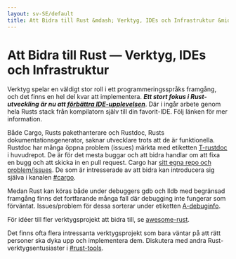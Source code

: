 ```yaml
---
layout: sv-SE/default
title: Att Bidra till Rust &mdash; Verktyg, IDEs och Infrastruktur &middot; Programmeringsspråket Rust
---
```


# Att Bidra till Rust &mdash; Verktyg, IDEs och Infrastruktur

Verktyg spelar en väldigt stor roll i ett programmeringsspråks framgång,
och det finns en hel del kvar att implementera.
***Ett stort fokus i Rust-utveckling är nu att [förbättra IDE-upplevelsen][ides]***.
Där i ingår arbete genom hela Rusts stack från kompilatorn själv till din
favorit-IDE. Följ länken för mer information.

Både Cargo, Rusts pakethanterare och Rustdoc,
Rusts dokumentationsgenerator, saknar utvecklare trots att de är funktionella.
Rustdoc har många öppna problem (issues) märkta med etiketten [T-rustdoc]
i huvudrepot. De är för det mesta buggar och att bidra handlar om att fixa
en bugg och att skicka in en pull request. Cargo har
[sitt egna repo och problem/issues][Cargo]. De som är intresserade av att bidra
kan introducera sig själva i kanalen [#cargo].

Medan Rust kan köras både under debuggers gdb och lldb med begränsad framgång
finns det fortfarande många fall där debugging inte fungerar som förväntat.
Issues/problem för dessa sorterar under etiketten [A-debuginfo].

För idéer till fler verktygsprojekt att bidra till, se [awesome-rust].

Det finns ofta flera intressanta verktygsprojekt som bara väntar på att rätt personer
ska dyka upp och implementera dem. Diskutera med andra Rust-verktygsentusiaster i
[#rust-tools].

[#cargo]: https://client00.chat.mibbit.com/?server=irc.mozilla.org&channel=%23rustc
[#rust-tools]: https://client00.chat.mibbit.com/?server=irc.mozilla.org&channel=%23rust-tools
[A-debuginfo]: https://github.com/rust-lang/rust/issues?q=is%3Aopen+is%3Aissue+label%3AA-debuginfo
[T-rustdoc]: https://github.com/rust-lang/rust/issues?q=is%3Aopen+is%3Aissue+label%3AT-rustdoc
[Cargo]: https://github.com/rust-lang/cargo/issues
[awesome-rust]: https://github.com/kud1ing/awesome-rust
[ides]: https://forge.rust-lang.org/ides.html
